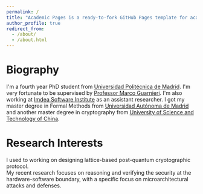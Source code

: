 ```yaml
---
permalink: /
title: "Academic Pages is a ready-to-fork GitHub Pages template for academic personal websites"
author_profile: true
redirect_from: 
  - /about/
  - /about.html
---
```


Biography
======
I'm a fourth year PhD student from [Universidad Politécnica de Madrid](https://www.upm.es/). I'm very fortunate to be supervised by [Professor Marco Guarnieri](https://mguarnieri.github.io/). I'm also working at [Imdea Software Institute](https://software.imdea.org/es/) as an assistant researcher. I got my master degree in Formal Methods from [Universidad Autónoma de Madrid](https://www.uam.es/uam/inicio) and another master degree in cryptography from [University of Science and Technology of China](https://en.ustc.edu.cn/).

Research Interests
======
I used to working on designing lattice-based post-quantum cryotographic protocol.  
My recent research focuses on reasoning and verifying the security at the hardware-software boundary, with a specific focus on microarchitectural attacks and defenses.
